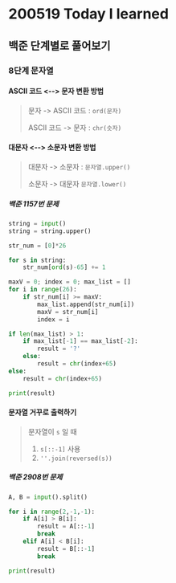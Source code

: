 # 200519 Today I learned



## 백준 단계별로 풀어보기

### 8단계 문자열

#### ASCII 코드 <--> 문자 변환 방법

> 문자 -> ASCII 코드 :  `ord(문자)` 
>
> ASCII 코드 -> 문자 :  `chr(숫자)` 

#### 대문자 <--> 소문자 변환 방법

> 대문자 -> 소문자 : `문자열.upper()`
>
> 소문자 -> 대문자 `문자열.lower()`



##### 백준 1157번 문제

```python
string = input()
string = string.upper()

str_num = [0]*26

for s in string:
    str_num[ord(s)-65] += 1

maxV = 0; index = 0; max_list = []
for i in range(26):
    if str_num[i] >= maxV:
        max_list.append(str_num[i])
        maxV = str_num[i]
        index = i

if len(max_list) > 1:
    if max_list[-1] == max_list[-2]:
        result = '?'
    else:
        result = chr(index+65)
else:
    result = chr(index+65)

print(result)
```



#### 문자열 거꾸로 출력하기

> 문자열이 `s` 일 때
> 1. `s[::-1]` 사용
> 2. `''.join(reversed(s))`



##### 백준 2908번 문제

```python
A, B = input().split()

for i in range(2,-1,-1):
    if A[i] > B[i]:
        result = A[::-1]
        break
    elif A[i] < B[i]:
        result = B[::-1]
        break

print(result)
```

